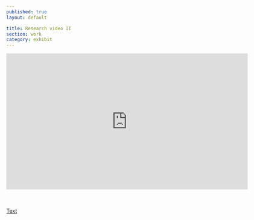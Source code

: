 ```yaml
---
published: true
layout: default

title: Research video II
section: work
category: exhibit
---
```


<iframe src="https://player.vimeo.com/video/168294953" width="640" height="360" frameborder="0" webkitallowfullscreen mozallowfullscreen allowfullscreen></iframe>

<br><br>
<a href="/research">Text</a>
